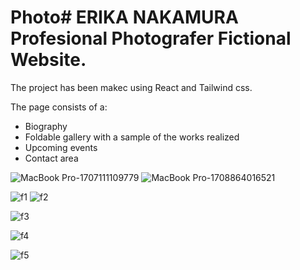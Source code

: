 # Photo# ERIKA NAKAMURA Profesional Photografer Fictional Website.


The project has been makec using React and Tailwind css.

The page consists of a:


- Biography
- Foldable gallery with a sample of the works realized
- Upcoming events
- Contact area

![MacBook Pro-1707111109779](https://github.com/SrmJap/Photo/assets/111044979/cfedf258-284f-4348-a97a-0ee29badbf10)
![MacBook Pro-1708864016521](https://github.com/SrmJap/Photo/assets/111044979/45469921-7025-41ef-b069-f1d49e3c1261)

![f1](https://github.com/SrmJap/Photo./assets/111044979/c71a16b3-5f8f-4b53-9ff4-aad52584bec5)
![f2](https://github.com/SrmJap/Photo./assets/111044979/3a574df4-25f1-44b7-aed7-dcdab6726611)


![f3](https://github.com/SrmJap/Photo./assets/111044979/2200b91c-f046-4f5d-aa4b-7fd3736fb308)

![f4](https://github.com/SrmJap/Photo./assets/111044979/8c806b5e-6956-4bbc-acc0-a47de74f4ea4)

![f5](https://github.com/SrmJap/Photo./assets/111044979/143f15d2-f150-4082-9bc5-00f7c000789e)
